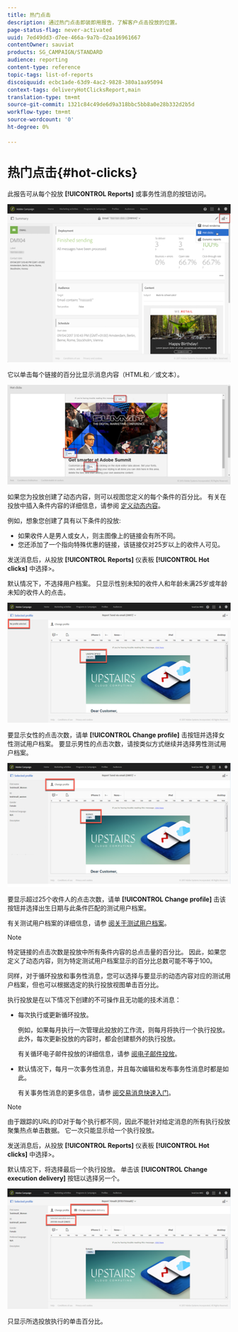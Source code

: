 ```yaml
---
title: 热门点击
description: 通过热门点击即装即用报告，了解客户点击投放的位置。
page-status-flag: never-activated
uuid: 7ed49dd3-d7ee-466a-9a7b-d2aa16961667
contentOwner: sauviat
products: SG_CAMPAIGN/STANDARD
audience: reporting
content-type: reference
topic-tags: list-of-reports
discoiquuid: ecbc1ade-63d9-4ac2-9828-380a1aa95094
context-tags: deliveryHotClicksReport,main
translation-type: tm+mt
source-git-commit: 1321c84c49de6d9a318bbc5bb8a0e28b332d2b5d
workflow-type: tm+mt
source-wordcount: '0'
ht-degree: 0%

---
```



# 热门点击{#hot-clicks}

此报告可从每个投放 **[!UICONTROL Reports]** 或事务性消息的按钮访问。

![](assets/delivery_reports_hot-clicks_4.png)

它以单击每个链接的百分比显示消息内容（HTML和／或文本）。

![](assets/delivery_reports_10.png)

如果您为投放创建了动态内容，则可以视图您定义的每个条件的百分比。 有关在投放中插入条件内容的详细信息，请参阅 [定义动态内容](../../designing/using/personalization.md#defining-dynamic-content-in-an-email)。

例如，想象您创建了具有以下条件的投放:

* 如果收件人是男人或女人，则主图像上的链接会有所不同。
* 您还添加了一个指向特殊优惠的链接，该链接仅对25岁以上的收件人可见。

发送消息后，从投放 **[!UICONTROL Reports]** 仪表板 **[!UICONTROL Hot clicks]** 中选择>。

默认情况下，不选择用户档案。 只显示性别未知的收件人和年龄未满25岁或年龄未知的收件人的点击。

![](assets/delivery_reports_hot-clicks_1.png)

要显示女性的点击次数，请单 **[!UICONTROL Change profile]** 击按钮并选择女性测试用户档案。 要显示男性的点击次数，请按类似方式继续并选择男性测试用户档案。

![](assets/delivery_reports_hot-clicks_2.png)

要显示超过25个收件人的点击次数，请单 **[!UICONTROL Change profile]** 击该按钮并选择出生日期与此条件匹配的测试用户档案。

有关测试用户档案的详细信息，请参 [阅关于测试用户档案](../../audiences/using/managing-test-profiles.md)。

>[!NOTE]
>
>特定链接的点击次数是投放中所有条件内容的总点击量的百分比。 因此，如果您定义了动态内容，则为特定测试用户档案显示的百分比总数可能不等于100。

同样，对于循环投放和事务性消息，您可以选择与要显示的动态内容对应的测试用户档案，但也可以根据选定的执行投放视图单击百分比。

执行投放是在以下情况下创建的不可操作且无功能的技术消息：

* 每次执行或更新循环投放。

   例如，如果每月执行一次管理此投放的工作流，则每月将执行一个执行投放。 此外，每次更新投放的内容时，都会创建额外的执行投放。

   有关循环电子邮件投放的详细信息，请参 [阅电子邮件投放](../../automating/using/email-delivery.md)。

* 默认情况下，每月一次事务性消息，并且每次编辑和发布事务性消息时都是如此。

   有关事务性消息的更多信息，请参 [阅交易消息快速入门](../../channels/using/getting-started-with-transactional-msg.md)。

>[!NOTE]
>
>由于跟踪的URL的ID对于每个执行都不同，因此不能针对给定消息的所有执行投放聚集热点单击数据。 它一次只能显示给一个执行投放。

发送消息后，从投放 **[!UICONTROL Reports]** 仪表板 **[!UICONTROL Hot clicks]** 中选择>。

默认情况下，将选择最后一个执行投放。 单击该 **[!UICONTROL Change execution delivery]** 按钮以选择另一个。

![](assets/delivery_reports_hot-clicks_3.png)

只显示所选投放执行的单击百分比。
